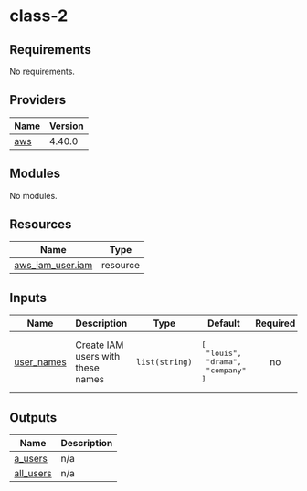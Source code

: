 # class-2

<!-- BEGINNING OF PRE-COMMIT-TERRAFORM DOCS HOOK -->
## Requirements

No requirements.

## Providers

| Name | Version |
|------|---------|
| <a name="provider_aws"></a> [aws](#provider\_aws) | 4.40.0 |

## Modules

No modules.

## Resources

| Name | Type |
|------|------|
| [aws_iam_user.iam](https://registry.terraform.io/providers/hashicorp/aws/latest/docs/resources/iam_user) | resource |

## Inputs

| Name | Description | Type | Default | Required |
|------|-------------|------|---------|:--------:|
| <a name="input_user_names"></a> [user\_names](#input\_user\_names) | Create IAM users with these names | `list(string)` | <pre>[<br>  "louis",<br>  "drama",<br>  "company"<br>]</pre> | no |

## Outputs

| Name | Description |
|------|-------------|
| <a name="output_a_users"></a> [a\_users](#output\_a\_users) | n/a |
| <a name="output_all_users"></a> [all\_users](#output\_all\_users) | n/a |
<!-- END OF PRE-COMMIT-TERRAFORM DOCS HOOK -->
